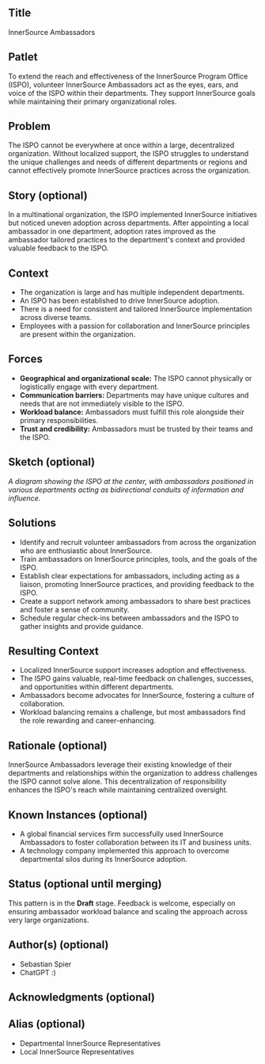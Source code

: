 ## Title  

InnerSource Ambassadors  

## Patlet  

To extend the reach and effectiveness of the InnerSource Program Office (ISPO), volunteer InnerSource Ambassadors act as the eyes, ears, and voice of the ISPO within their departments. They support InnerSource goals while maintaining their primary organizational roles.  

## Problem  

The ISPO cannot be everywhere at once within a large, decentralized organization. Without localized support, the ISPO struggles to understand the unique challenges and needs of different departments or regions and cannot effectively promote InnerSource practices across the organization.  

## Story (optional)  

In a multinational organization, the ISPO implemented InnerSource initiatives but noticed uneven adoption across departments. After appointing a local ambassador in one department, adoption rates improved as the ambassador tailored practices to the department's context and provided valuable feedback to the ISPO.  

## Context  

- The organization is large and has multiple independent departments.  
- An ISPO has been established to drive InnerSource adoption.  
- There is a need for consistent and tailored InnerSource implementation across diverse teams.  
- Employees with a passion for collaboration and InnerSource principles are present within the organization.  

## Forces  

- **Geographical and organizational scale:** The ISPO cannot physically or logistically engage with every department.  
- **Communication barriers:** Departments may have unique cultures and needs that are not immediately visible to the ISPO.  
- **Workload balance:** Ambassadors must fulfill this role alongside their primary responsibilities.  
- **Trust and credibility:** Ambassadors must be trusted by their teams and the ISPO.  

## Sketch (optional)  

*A diagram showing the ISPO at the center, with ambassadors positioned in various departments acting as bidirectional conduits of information and influence.*  

## Solutions  

- Identify and recruit volunteer ambassadors from across the organization who are enthusiastic about InnerSource.  
- Train ambassadors on InnerSource principles, tools, and the goals of the ISPO.  
- Establish clear expectations for ambassadors, including acting as a liaison, promoting InnerSource practices, and providing feedback to the ISPO.  
- Create a support network among ambassadors to share best practices and foster a sense of community.  
- Schedule regular check-ins between ambassadors and the ISPO to gather insights and provide guidance.  

## Resulting Context  

- Localized InnerSource support increases adoption and effectiveness.  
- The ISPO gains valuable, real-time feedback on challenges, successes, and opportunities within different departments.  
- Ambassadors become advocates for InnerSource, fostering a culture of collaboration.  
- Workload balancing remains a challenge, but most ambassadors find the role rewarding and career-enhancing.  

## Rationale (optional)  

InnerSource Ambassadors leverage their existing knowledge of their departments and relationships within the organization to address challenges the ISPO cannot solve alone. This decentralization of responsibility enhances the ISPO's reach while maintaining centralized oversight.  

## Known Instances (optional)  

- A global financial services firm successfully used InnerSource Ambassadors to foster collaboration between its IT and business units.  
- A technology company implemented this approach to overcome departmental silos during its InnerSource adoption.  

## Status (optional until merging)  

This pattern is in the **Draft** stage. Feedback is welcome, especially on ensuring ambassador workload balance and scaling the approach across very large organizations.  

## Author(s) (optional)  

- Sebastian Spier
- ChatGPT :)  

## Acknowledgments (optional)  



## Alias (optional)  

- Departmental InnerSource Representatives
- Local InnerSource Representatives